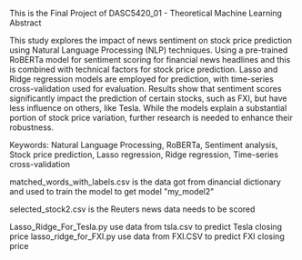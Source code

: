 This is the Final Project of DASC5420_01 - Theoretical Machine Learning  
Abstract 

This study explores the impact of news sentiment on stock price prediction using Natural Language Processing (NLP) techniques. Using a pre-trained RoBERTa model for sentiment scoring for financial news headlines and this is combined with technical factors for stock price prediction. Lasso and Ridge regression models are employed for prediction, with time-series cross-validation used for evaluation. Results show that sentiment scores significantly impact the prediction of certain stocks, such as FXI, but have less influence on others, like Tesla. While the models explain a substantial portion of stock price variation, further research is needed to enhance their robustness.

Keywords: Natural Language Processing, RoBERTa, Sentiment analysis, Stock price prediction, Lasso regression, Ridge regression, Time-series cross-validation



matched_words_with_labels.csv is the data got from dinancial dictionary and 
used to train the model to get model "my_model2"

selected_stock2.csv is the Reuters news data needs to be scored 

Lasso_Ridge_For_Tesla.py use data from tsla.csv to predict Tesla closing price
lasso_ridge_for_FXI.py use data from FXI.CSV to predict FXI closing price
